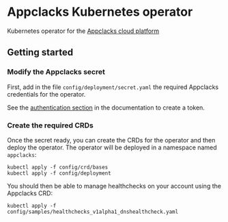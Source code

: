 # Appclacks Kubernetes operator

Kubernetes operator for the [Appclacks cloud platform](https://appclacks.com/)

## Getting started

### Modify the Appclacks secret

First, add in the file `config/deployment/secret.yaml` the required Appclacks credentials for the operator.

See the [authentication section](https://www.doc.appclacks.com/getting-started/#authentication) in the documentation to create a token.

### Create the required CRDs

Once the secret ready, you can create the CRDs for the operator and then deploy the operator. The operator will be deployed in a namespace named `appclacks`:

```
kubectl apply -f config/crd/bases
kubectl apply -f config/deployment
```

You should then be able to manage healthchecks on your account using the Appclacks CRD:

```
kubectl apply -f config/samples/healthchecks_v1alpha1_dnshealthcheck.yaml
```

